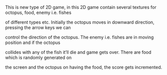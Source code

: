 This is new type of 2D game, in this 2D game contain several textures for octopus, food, enemy i.e. fishes

of different types etc. Initially the octopus moves in downward direction, pressing the arrow keys we can

control the direction of the octopus. The enemy i.e. fishes are in moving position and if the octopus

collides with any of the fish it’ll die and game gets over. There are food which is randomly generated on

the screen and the octopus on having the food, the score gets incremented.
